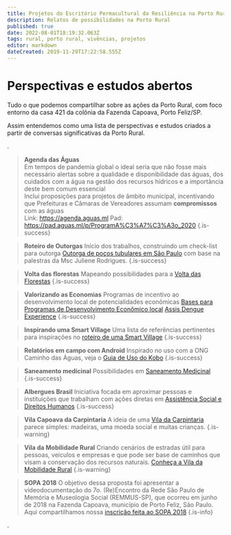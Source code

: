 ```yaml
---
title: Projetos do Escritório Permacultural da Resiliência na Porto Rural
description: Relatos de possibilidades na Porto Rural
published: true
date: 2022-08-01T18:19:32.063Z
tags: rural, porto rural, vivências, projetos
editor: markdown
dateCreated: 2019-11-29T17:22:58.555Z
---
```


# Perspectivas e estudos abertos

Tudo o que podemos compartilhar sobre as ações da Porto Rural, com foco entorno da casa 421 da colônia da Fazenda Capoava, Porto Feliz/SP. 

Assim entendemos como uma lista de perspectivas e estudos criados a partir de conversas significativas da Porto Rural.


.
> **Agenda das Águas**
<br>Em tempos de pandemia global o ideal seria que não fosse mais necessário alertas sobre a qualidade e disponibilidade das águas, dos cuidados com a água na gestão dos recursos hídricos e a importância deste bem comum essencial
<br>Inclui proposições para projetos de âmbito municipal, incentivando que Prefeituras e Câmaras de Vereadores assumam **compromissos** com as águas
<br>Link: https://agenda.aguas.ml
Pad: https://pad.aguas.ml/p/ProgramA%C3%A7%C3%A3o_2020
{.is-success}

> **Roteiro de Outorgas**
Início dos trabalhos, construindo um check-list para outorga [Outorga de poços tubulares em São Paulo](https://ciclos.aguas.ml/porto-rural/caminhos-possiveis/outorgas-poços-tubulares) com base na palestras da Msc Juliene Rodrigues.
{.is-success}

> **Volta das florestas**
Mapeando possibilidades para a [Volta das Florestas](https://ciclos.aguas.ml/porto-rural/caminhos-possiveis/mapeando-possibilidades-para-a-volta-das-florestas)
{.is-success}

> **Valorizando as Economias**
Programas de incentivo ao desenvolvimento local de potencialidades econômicas
[Bases para Programas de Desenvolvimento Econômico local](https://ciclos.aguas.ml/porto-rural/caminhos-possiveis/valorizando-as-economias)
[Assis Dengue Experience](https://ciclos.aguas.ml/porto-rural/caminhos-possiveis/assis-experience)
{.is-success}

> **Inspirando uma Smart Village**
Uma lista de referências pertinentes para inspirações no [roteiro de uma Smart Village](https://ciclos.aguas.ml/porto-rural/caminhos-possiveis/inspiracoes-do-roteiro-da-smart-village)
{.is-success}

> **Relatórios em campo com Android**
Inspirado no uso com a ONG Caminho das Águas, veja o [Guia de Uso do Kobo](https://ciclos.aguas.ml/plataforma/ferramentas/relatorios-android)
{.is-success}

> **Saneamento medicinal**
Possibilidades em [Saneamento Medicinal](https://ciclos.aguas.ml/porto-rural/caminhos-possiveis/saneamento-medicinal-na-capoava)
{.is-success}

> **Albergues Brasil**
Iniciativa focada em aproximar pessoas e instituições que trabalham com ações diretas em   [Assistência Social e Direitos Humanos](https://ciclos.aguas.ml/porto-rural/caminhos-possiveis/albergues-brasil)
{.is-success}

> **Vila Capoava da Carpintaria**
A ideia de uma [Vila da Carpintaria](https://ciclos.aguas.ml/porto-rural/caminhos-possiveis/vila-da-carpintaria) parece simples: madeiras, uma moeda social e muitas crianças.
{.is-warning}

> **Vila da Mobilidade Rural**
Criando cenários de estradas útil para pessoas, veículos e empresas e que pode ser base de caminhos que visam a conservação dos recursos naturais.
[Conheça a Vila da Mobilidade Rural](https://ciclos.aguas.ml/porto-rural/caminhos-possiveis/vila-da-mobilidade)
{.is-warning}

> **SOPA 2018**
O objetivo dessa proposta foi apresentar a videodocumentação do 7o. (Re)Encontro da Rede São Paulo de Memória e Museologia Social (REMMUS-SP), que ocorreu em junho de 2018 na Fazenda Capoava, município de Porto Feliz, São Paulo.
Aqui compartilhamos nossa [inscrição feita ao SOPA 2018](https://ciclos.aguas.ml/porto-rural/sopa-chile)
{.is-info}


.
